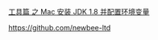 
[工具篇 之 Mac 安装 JDK 1.8 并配置环境变量](https://blog.51cto.com/u_13346181/5842082?u_atoken=6365fcb6-1550-4b15-8a83-de6a976be8ce&u_asession=01zj5JlII1Yof7gzP-VFSRFOCg_Tq8Fdddv7rBCz5aGZb4QeHI0UYyU63Ggx2cE-0pX0KNBwm7Lovlpxjd_P_q4JsKWYrT3W_NKPr8w6oU7K_4Oj84T1tj52fyMSJ2MTkqavDWZDz_lFG2gxwZMUwvEWBkFo3NEHBv0PZUm6pbxQU&u_asig=05jktCVucw3EgtT3SWWXUIFXVSgB7sDj-r-ZS-mCq2cXzT-0WMyPfK5VggDv84bs8un6QGfIByzYOZ8PQxBgCOGFzUOilQ2pZpF-2YDM2iS4xgzWT8m0kIcOarytYpVSeScF5te5lConC45RDIsyBKsFa1pvj2bcKktu9iktthbEn9JS7q8ZD7Xtz2Ly-b0kmuyAKRFSVJkkdwVUnyHAIJzcids3gNp0R0K0v1vqXdvhVEppfxGvrMJAFeQZm0u-GrLadE6WpFxfUh64p7EHMEX-3h9VXwMyh6PgyDIVSG1W-08JBGHnqfpqAnmzwfvEv6ZcUUY4o9-zDPaoYelmMDs4MdDGAT_Blx4721sSbZZTjdYK_WMvpnzYE5_81cd7W4mWspDxyAEEo4kbsryBKb9Q&u_aref=fXj0zqw%2BfwkYpQNvKIhTL16hzjQ%3D)


https://github.com/newbee-ltd

